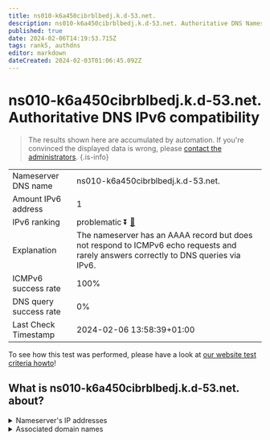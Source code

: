```yaml
---
title: ns010-k6a450cibrblbedj.k.d-53.net.
description: ns010-k6a450cibrblbedj.k.d-53.net. Authoritative DNS Nameserver IPv6 compatibility
published: true
date: 2024-02-06T14:19:53.715Z
tags: rank5, authdns
editor: markdown
dateCreated: 2024-02-03T01:06:45.092Z
---
```


# ns010-k6a450cibrblbedj.k.d-53.net. Authoritative DNS IPv6 compatibility

> The results shown here are accumulated by automation. If you're convinced the displayed data is wrong, please [contact the administrators](/howto/chat). 
{.is-info}




|   |   |
| - | - |
| Nameserver DNS name | ns010-k6a450cibrblbedj.k.d-53.net.
| Amount IPv6 address | 1
| IPv6 ranking | problematic :arrow_double_down: [🔗](/howto/ranking) |
| Explanation | The nameserver has an AAAA record but does not respond to ICMPv6 echo requests and rarely answers correctly to DNS queries via IPv6. |
| ICMPv6 success rate | 100%|
| DNS query success rate | 0% |
| Last Check Timestamp | 2024-02-06 13:58:39+01:00 |

To see how this test was performed, please have a look at [our website test criteria howto](/howto/testcriteria/authdns)!


## What is ns010-k6a450cibrblbedj.k.d-53.net. about?




<details>
<summary>Nameserver's IP addresses</summary>

2001:240:bb81::29:101

</details>



<details>
<summary>Associated domain names</summary>

www.smfg.co.jp

</details>
